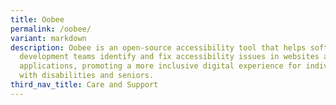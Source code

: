 ```yaml
---
title: Oobee
permalink: /oobee/
variant: markdown
description: Oobee is an open-source accessibility tool that helps software
  development teams identify and fix accessibility issues in websites and
  applications, promoting a more inclusive digital experience for individuals
  with disabilities and seniors.
third_nav_title: Care and Support
---
```

